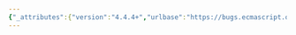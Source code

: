 ```yaml
---
{"_attributes":{"version":"4.4.4+","urlbase":"https://bugs.ecmascript.org/","maintainer":"dherman@mozilla.com"},"bug":{"bug_id":3630,"creation_ts":"2015-01-23 14:34:00 -0800","short_desc":"15.2.1.16 ParseModuleAndImports: Missing \"a\" in step 2","delta_ts":"2015-02-02 18:39:05 -0800","product":"Draft for 6th Edition","component":"editorial issue","version":"Rev 31: January 15, 2015 Draft","rep_platform":"All","op_sys":"All","bug_status":"RESOLVED","resolution":"FIXED","priority":"Normal","bug_severity":"enhancement","everconfirmed":true,"reporter":{"uid":"andrebargull","name":"André Bargull"},"assigned_to":{"uid":"allen","name":"Allen Wirfs-Brock"},"long_desc":[{"commentid":11641,"comment_count":0,"who":{"uid":"andrebargull","name":"André Bargull"},"bug_when":"2015-01-23 14:34:37 -0800","thetext":"15.2.1.16 Static Semantics: ParseModuleAndImports ( realm, moduleSrcId, visited )\n\nStep 2: \"moduleSrcId is host\"  -> \"moduleSrcId is a host\""},{"commentid":11835,"comment_count":1,"who":{"uid":"allen","name":"Allen Wirfs-Brock"},"bug_when":"2015-01-31 15:35:04 -0800","thetext":"fixed in rev32 editor's draft"},{"commentid":12042,"comment_count":2,"who":{"uid":"allen","name":"Allen Wirfs-Brock"},"bug_when":"2015-02-02 18:39:05 -0800","thetext":"fixed in rev32 draft"}]}}
---
```

